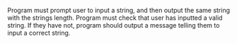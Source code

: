 Program must prompt user to input a string, and then output the same string with the strings length. 
Program must check that user has inputted a valid string. If they have not, program should output a message telling them to input a correct string.